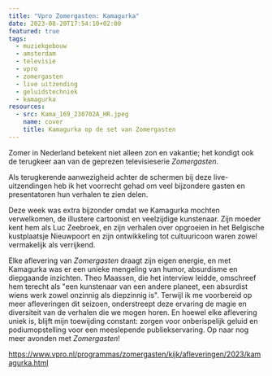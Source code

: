 ```yaml
---
title: "Vpro Zomergasten: Kamagurka"
date: 2023-08-20T17:54:10+02:00
featured: true
tags:
  - muziekgebouw
  - amsterdam
  - televisie
  - vpro
  - zomergasten
  - live uitzending
  - geluidstechniek
  - kamagurka
resources:
  - src: Kama_169_230702A_HR.jpeg
    name: cover
    title: Kamagurka op de set van Zomergasten
---
```

Zomer in Nederland betekent niet alleen zon en vakantie; het kondigt ook de terugkeer aan van de geprezen televisieserie _Zomergasten_.
<!--more-->
Als terugkerende aanwezigheid achter de schermen bij deze live-uitzendingen heb ik het voorrecht gehad om veel bijzondere gasten en presentatoren hun verhalen te zien delen.

Deze week was extra bijzonder omdat we Kamagurka mochten verwelkomen, de illustere cartoonist en veelzijdige kunstenaar. Zijn moeder kent hem als Luc Zeebroek, en zijn verhalen over opgroeien in het Belgische kustplaatsje Nieuwpoort en zijn ontwikkeling tot cultuuricoon waren zowel vermakelijk als verrijkend.

Elke aflevering van _Zomergasten_ draagt zijn eigen energie, en met Kamagurka was er een unieke mengeling van humor, absurdisme en diepgaande inzichten. Theo Maassen, die het interview leidde, omschreef hem terecht als "een kunstenaar van een andere planeet, een absurdist wiens werk zowel onzinnig als diepzinnig is". Terwijl ik me voorbereid op meer afleveringen dit seizoen, onderstreept deze ervaring de magie en diversiteit van de verhalen die we mogen horen. En hoewel elke aflevering uniek is, blijft mijn toewijding constant: zorgen voor onberispelijk geluid en podiumopstelling voor een meeslepende publiekservaring. Op naar nog meer avonden met _Zomergasten_!

https://www.vpro.nl/programmas/zomergasten/kijk/afleveringen/2023/kamagurka.html